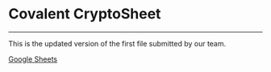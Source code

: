 # Covalent CryptoSheet
---
This is the updated version of the first file submitted by our team.  

<a href="https://docs.google.com/spreadsheets/d/1PLYB3ySQ50Zi5xiZWGDrJMyzkq8XxBXy1wf0awFmopE/edit?usp=sharing">Google Sheets</a>